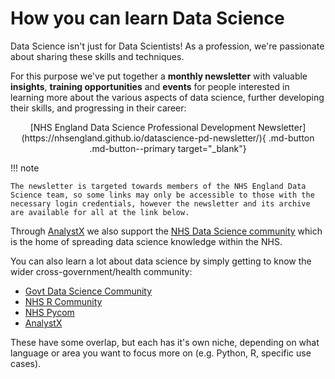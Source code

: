 # How you can learn Data Science

Data Science isn't just for Data Scientists! As a profession, we're passionate about sharing these skills and techniques.

For this purpose we've put together a **monthly newsletter** with valuable **insights**, **training opportunities** and **events** for people interested in learning more about the various aspects of data science, further developing their skills, and progressing in their career:

<center>
[NHS England Data Science Professional Development Newsletter](https://nhsengland.github.io/datascience-pd-newsletter/){ .md-button .md-button--primary target="_blank"}
</center>

!!! note
        
    The newsletter is targeted towards members of the NHS England Data Science team, so some links may only be accessible to those with the necessary login credentials, however the newsletter and its archive are available for all at the link below.

Through [AnalystX] we also support the [NHS Data Science community](https://data-science-community.analystx.uk/) which is the home of spreading data science knowledge within the NHS.

You can also learn a lot about data science by simply getting to know the wider cross-government/health community:

- [Govt Data Science Community](https://www.gov.uk/service-manual/communities/data-science-community)
- [NHS R Community](https://nhsrcommunity.com/)
- [NHS Pycom](https://nhs-pycom.net/)
- [AnalystX]

These have some overlap, but each has it's own niche, depending on what language or area you want to focus more on (e.g. Python, R, specific use cases).

[AnalystX]: https://analystx.uk/